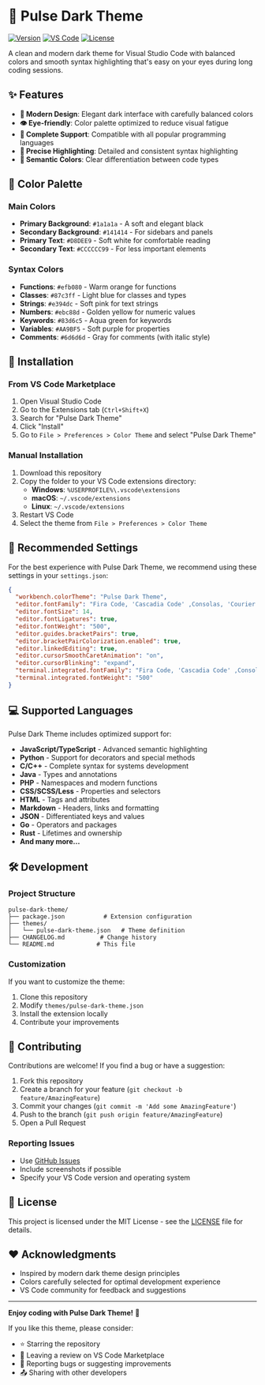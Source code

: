 # 🌙 Pulse Dark Theme

[![Version](https://img.shields.io/badge/version-0.0.4-blue.svg)](https://github.com/yourusername/pulse-dark-theme)
[![VS Code](https://img.shields.io/badge/VS%20Code-1.100.0+-007ACC.svg)](https://code.visualstudio.com/)
[![License](https://img.shields.io/badge/license-MIT-green.svg)](LICENSE)

A clean and modern dark theme for Visual Studio Code with balanced colors and smooth syntax highlighting that's easy on your eyes during long coding sessions.

## ✨ Features

- **🎨 Modern Design**: Elegant dark interface with carefully balanced colors
- **👁️ Eye-friendly**: Color palette optimized to reduce visual fatigue
- **🔧 Complete Support**: Compatible with all popular programming languages
- **🎯 Precise Highlighting**: Detailed and consistent syntax highlighting
- **🌈 Semantic Colors**: Clear differentiation between code types

## 🎨 Color Palette

### Main Colors
- **Primary Background**: `#1a1a1a` - A soft and elegant black
- **Secondary Background**: `#141414` - For sidebars and panels
- **Primary Text**: `#D8DEE9` - Soft white for comfortable reading
- **Secondary Text**: `#CCCCCC99` - For less important elements

### Syntax Colors
- **Functions**: `#efb080` - Warm orange for functions
- **Classes**: `#87c3ff` - Light blue for classes and types
- **Strings**: `#e394dc` - Soft pink for text strings
- **Numbers**: `#ebc88d` - Golden yellow for numeric values
- **Keywords**: `#83d6c5` - Aqua green for keywords
- **Variables**: `#AA9BF5` - Soft purple for properties
- **Comments**: `#6d6d6d` - Gray for comments (with italic style)

## 🚀 Installation

### From VS Code Marketplace
1. Open Visual Studio Code
2. Go to the Extensions tab (`Ctrl+Shift+X`)
3. Search for "Pulse Dark Theme"
4. Click "Install"
5. Go to `File > Preferences > Color Theme` and select "Pulse Dark Theme"

### Manual Installation
1. Download this repository
2. Copy the folder to your VS Code extensions directory:
   - **Windows**: `%USERPROFILE%\.vscode\extensions`
   - **macOS**: `~/.vscode/extensions`
   - **Linux**: `~/.vscode/extensions`
3. Restart VS Code
4. Select the theme from `File > Preferences > Color Theme`

## 🔧 Recommended Settings

For the best experience with Pulse Dark Theme, we recommend using these settings in your `settings.json`:

```json
{
  "workbench.colorTheme": "Pulse Dark Theme",
  "editor.fontFamily": "Fira Code, 'Cascadia Code' ,Consolas, 'Courier New', monospace",
  "editor.fontSize": 14,
  "editor.fontLigatures": true,
  "editor.fontWeight": "500",
  "editor.guides.bracketPairs": true,
  "editor.bracketPairColorization.enabled": true,
  "editor.linkedEditing": true,
  "editor.cursorSmoothCaretAnimation": "on",
  "editor.cursorBlinking": "expand",
  "terminal.integrated.fontFamily": "Fira Code, 'Cascadia Code' ,Consolas, 'Courier New', monospace",
  "terminal.integrated.fontWeight": "500"
}
```

## 💻 Supported Languages

Pulse Dark Theme includes optimized support for:

- **JavaScript/TypeScript** - Advanced semantic highlighting
- **Python** - Support for decorators and special methods
- **C/C++** - Complete syntax for systems development
- **Java** - Types and annotations
- **PHP** - Namespaces and modern functions
- **CSS/SCSS/Less** - Properties and selectors
- **HTML** - Tags and attributes
- **Markdown** - Headers, links and formatting
- **JSON** - Differentiated keys and values
- **Go** - Operators and packages
- **Rust** - Lifetimes and ownership
- **And many more...**

## 🛠️ Development

### Project Structure
```
pulse-dark-theme/
├── package.json           # Extension configuration
├── themes/
│   └── pulse-dark-theme.json   # Theme definition
├── CHANGELOG.md          # Change history
└── README.md            # This file
```

### Customization
If you want to customize the theme:

1. Clone this repository
2. Modify `themes/pulse-dark-theme.json`
3. Install the extension locally
4. Contribute your improvements

## 🤝 Contributing

Contributions are welcome! If you find a bug or have a suggestion:

1. Fork this repository
2. Create a branch for your feature (`git checkout -b feature/AmazingFeature`)
3. Commit your changes (`git commit -m 'Add some AmazingFeature'`)
4. Push to the branch (`git push origin feature/AmazingFeature`)
5. Open a Pull Request

### Reporting Issues
- Use [GitHub Issues](https://github.com/eestradafq/pulse-dark-theme/issues)
- Include screenshots if possible
- Specify your VS Code version and operating system

## 📄 License

This project is licensed under the MIT License - see the [LICENSE](LICENSE) file for details.

## ❤️ Acknowledgments

- Inspired by modern dark theme design principles
- Colors carefully selected for optimal development experience
- VS Code community for feedback and suggestions

---

**Enjoy coding with Pulse Dark Theme!** 🚀

If you like this theme, please consider:
- ⭐ Starring the repository
- 📝 Leaving a review on VS Code Marketplace
- 🐛 Reporting bugs or suggesting improvements
- 📤 Sharing with other developers
